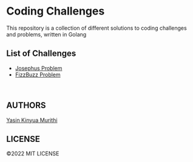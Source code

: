 # Coding Challenges
This repository is a collection of different solutions to coding challenges and problems, written in Golang

## List of Challenges
- [Josephus Problem](https://github.com/Yaska1706/CodingChallenges/tree/main/JosephusProblem)
- [FizzBuzz Problem](https://github.com/Yaska1706/CodingChallenges/tree/main/FizzBuzz)

<br>

## AUTHORS
[Yasin Kinyua Murithi](https://github.com/yaska1706/) 

## LICENSE
&copy;2022 MIT LICENSE 